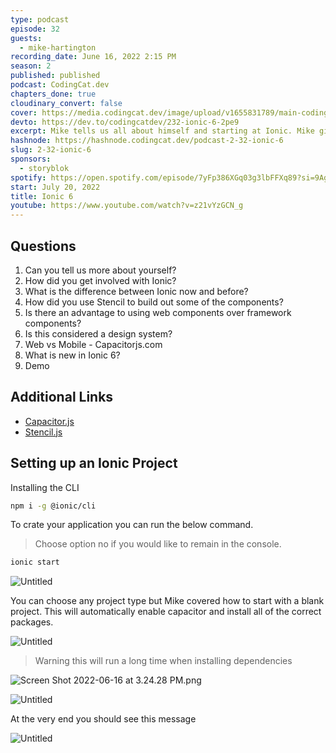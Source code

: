 ```yaml
---
type: podcast
episode: 32
guests:
  - mike-hartington
recording_date: June 16, 2022 2:15 PM
season: 2
published: published
podcast: CodingCat.dev
chapters_done: true
cloudinary_convert: false
cover: https://media.codingcat.dev/image/upload/v1655831789/main-codingcatdev-photo/Ionic_6.jpg
devto: https://dev.to/codingcatdev/232-ionic-6-2pe9
excerpt: Mike tells us all about himself and starting at Ionic. Mike gives us a full demo of Ionic 6 and the new components.
hashnode: https://hashnode.codingcat.dev/podcast-2-32-ionic-6
slug: 2-32-ionic-6
sponsors:
  - storyblok
spotify: https://open.spotify.com/episode/7yFp386XGq03g3lbFFXq89?si=9Ag6cwkfRx233N_tG8d80A
start: July 20, 2022
title: Ionic 6
youtube: https://www.youtube.com/watch?v=z21vYzGCN_g
---
```


## Questions

1. Can you tell us more about yourself?
2. How did you get involved with Ionic?
3. What is the difference between Ionic now and before?
4. How did you use Stencil to build out some of the components?
5. Is there an advantage to using web components over framework components?
6. Is this considered a design system?
7. Web vs Mobile - Capacitorjs.com
8. What is new in Ionic 6?
9. Demo

## Additional Links

- [Capacitor.js](https://capacitorjs.com/)
- [Stencil.js](https://stenciljs.com/)

## Setting up an Ionic Project

Installing the CLI

```bash
npm i -g @ionic/cli
```

To crate your application you can run the below command.

> Choose option no if you would like to remain in the console.

```bash
ionic start
```

![Untitled](https://media.codingcat.dev/image/upload/v1655748588/main-codingcatdev-photo/e7c4975e-446b-464b-a0fe-a0897ba4a2c2.png)

You can choose any project type but Mike covered how to start with a blank project. This will automatically enable capacitor and install all of the correct packages.

![Untitled](https://media.codingcat.dev/image/upload/v1655748589/main-codingcatdev-photo/334927b9-135e-440d-a950-69a9bc3aaab1.png)

> Warning this will run a long time when installing dependencies

![Screen Shot 2022-06-16 at 3.24.28 PM.png](https://media.codingcat.dev/image/upload/v1655748589/main-codingcatdev-photo/11b5c565-76ba-42b7-a10d-2e3712a355ed.png)

![Untitled](https://media.codingcat.dev/image/upload/v1655748590/main-codingcatdev-photo/6e6b333f-797a-4b16-ba70-9373cee92183.png)

At the very end you should see this message

![Untitled](https://media.codingcat.dev/image/upload/v1655748588/main-codingcatdev-photo/b0ac2af6-4467-4475-8fa9-f6ea66a1ade7.png)
